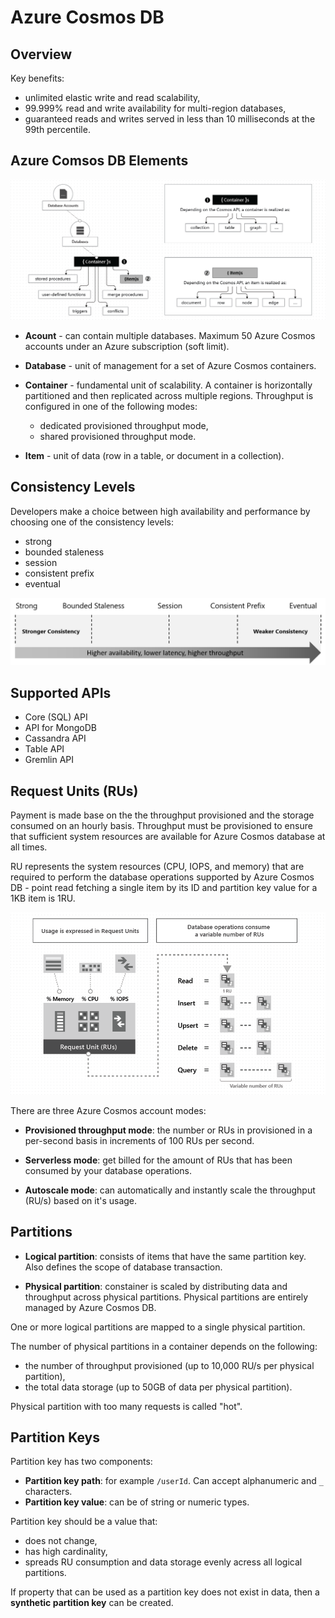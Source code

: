# Azure Cosmos DB

## Overview

Key benefits:
- unlimited elastic write and read scalability,
- 99.999% read and write availability for multi-region databases,
- guaranteed reads and writes served in less than 10 milliseconds at the 99th percentile.

## Azure Comsos DB Elements

![cosmos-entities.png](./assets/cosmos-entities.png)

- **Acount** - can contain multiple databases.
Maximum 50 Azure Cosmos accounts under an Azure subscription (soft limit).

- **Database** - unit of management for a set of Azure Cosmos containers.

- **Container** - fundamental unit of scalability. A container is horizontally partitioned and then replicated across multiple regions. Throughput is configured in one of the following modes:

  - dedicated provisioned throughput mode,
  - shared provisioned throughput mode.

- **Item** - unit of data (row in a table, or document in a collection).

## Consistency Levels

Developers make a choice between high availability and performance by choosing one of the consistency levels:

- strong
- bounded staleness
- session
- consistent prefix
- eventual

![five-consistency-levels.png](./assets/five-consistency-levels.png)

## Supported APIs

- Core (SQL) API
- API for MongoDB
- Cassandra API
- Table API
- Gremlin API

## Request Units (RUs)

Payment is made base on the the throughput provisioned and the storage consumed on an hourly basis. Throughput must be provisioned to ensure that sufficient system resources are available for Azure Cosmos database at all times.

RU represents the system resources (CPU, IOPS, and memory) that are required to perform the database operations supported by Azure Cosmos DB - point read fetching a single item by its ID and partition key value for a 1KB item is 1RU.

![request-units.png](./assets/request-units.png)

There are three Azure Cosmos account modes:
- **Provisioned throughput mode**: the number or RUs in provisioned in a per-second basis in increments of 100 RUs per second.

- **Serverless mode**: get billed for the amount of RUs that has been consumed by your database operations.

- **Autoscale mode**: can automatically and instantly scale the throughput (RU/s) based on it's usage.

## Partitions

- **Logical partition**: consists of items that have the same partition key. Also defines the scope of database transaction.

- **Physical partition**: constainer is scaled by distributing data and throughput across physical partitions. Physical partitions are entirely managed by Azure Cosmos DB.

One or more logical partitions are mapped to a single physical partition.

The number of physical partitions in a container depends on the following:

- the number of throughput provisioned (up to 10,000 RU/s per physical partition),
- the total data storage (up to 50GB of data per physical partition).

Physical partition with too many requests is called "hot".

## Partition Keys

Partition key has two components:

- **Partition key path**: for example `/userId`. Can accept alphanumeric and `_` characters.
- **Partition key value**: can be of string or numeric types.

Partition key should be a value that:
- does not change,
- has high cardinality,
- spreads RU consumption and data storage evenly acress all logical partitions.

If property that can be used as a partition key does not exist in data, then a **synthetic partition key** can be created.
